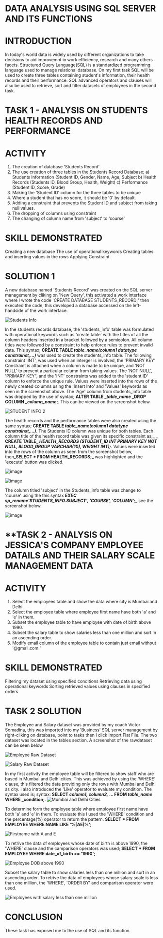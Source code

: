 # **DATA ANALYSIS USING SQL SERVER AND ITS FUNCTIONS**
 
# **INTRODUCTION**
In today's world data is widely used by different organizations to take decisions to aid improvemnt in work efficiency, research and many others facets. Structured Query Language(SQL) is a standardized programming language used to manage relational database. On my first task SQL will be used to create three tables containing student's information, their health records and their performance. SQL advanced operators and clauses will also be used to retrieve, sort and filter datasets of employees in the second task.

# **TASK 1 - ANALYSIS ON STUDENTS HEALTH RECORDS AND PERFORMANCE**

# **ACTIVITY**
1. The creation of database 'Students Record'
2. The use creation of three tables in the Students Record Database;
     a) Students Information (Student ID, Gender, Name, Age, Subject
     b) Health Records (Students ID, Blood Group, Health, Weight)
     c) Performance (Student ID, Score, Grade)
4. Making the 'Student ID' column for the three tables to be unique 
5. Where a student that has no score, it should be '0' by default.
6. Adding a constraint that prevents the Student ID and subject from taking null values.
7. The dropping of columns using constraint
8. The changing of column name from 'subject' to 'course'

# **SKILL DEMONSTRATED**
Creating a new database
The use of operational keywords
Creating tables and inserting values in the rows
Applying Constraint

# SOLUTION 1
A new database named 'Students Record' was created on the SQL server management by cliking on 'New Query', this activated a work interface where I wrote the code 'CREATE DATABASE STUDENTS_RECORD;' then executed the code, this developed a database accessed on the left-handside of the work interface. 

![Students Info](https://github.com/Jessie-Watt/Data-analysis-of-student-s-information-health-record-and-their-performance-using-SQL./assets/140435577/4c97c102-ab9d-458e-9bf1-f6ed374a741d)


In the students records database, the 'students_info' table was formulated with operational keywords such as 'create table' with the titles of all the column headers inserted in a bracket followed by a semicolon. All column titles were followed by a constraint to help enforce rules to prevent invalid data. This syntax; **CREATE TABLE _table_name(column1 datatype constrainst,...)_** was used to create the students_info table. The following constraint 'INT', was used when an interger is involved, the 'PRIMARY KEY' Constraint is attached when a column is made to be unique, and 'NOT NULL' to prevent a particular column from taking values. The 'NOT NULL', 'PRIMARY KEY", and the 'INT' constraints was added to the 'student ID' column to enforce the unique rule. Values were inserted into the rows of the newly created columns using the 'Insert Into' and 'Values' keywords as seen in the screenshot above. The 'Age' column from students_info table was dropped by the use of syntax; **ALTER TABLE __table_name_ _DROP COLUMN __column_name_;**. This can be viewed on the screenshot below 


![STUDENT INFO 2](https://github.com/Jessie-Watt/Data-analysis-of-student-s-information-health-record-and-their-performance-using-SQL./assets/140435577/9bb5c574-91cf-49a9-a5e6-494a74165ef8)

The health records and the performance tables were also created using the same syntax; **CREATE TABLE _table_name(column1 datatype constrainst,...)_**. The Students ID column was unique for both tables. Each column title of the health record table was given its specific constraint as;_ _ **CREATE TABLE_ _HEALTH_RECORDS (STUDENT_ID INT PRIMARY KEY NOT NULL, BLOOD_GROUP VARCHAR(10), WEIGHT INT);_**. Values were inserted into the rows of the column as seen from the screenshot below, then_**SELECT * FROM HEALTH_RECORDS;_** was highlighted and the 'execute' button was clicked.

![image](https://github.com/Jessie-Watt/Data-analysis-of-student-s-information-health-record-and-their-performance-using-SQL./assets/140435577/bef1990f-20ef-462b-bdcd-8e0a74abff8e)

![image](https://github.com/Jessie-Watt/Data-analysis-of-student-s-information-health-record-and-their-performance-using-SQL./assets/140435577/0f19b192-5d51-411a-9838-ed58d4d08d90)
 
The column titled 'subject' in the Students_info table was change to 'course' using the this syntax _**EXEC sp_rename'STUDENTS_INFO.SUBJECT', 'COURSE', 'COLUMN';**__ see the screenshot below.

![image](https://github.com/Jessie-Watt/Data-analysis-of-student-s-information-health-record-and-their-performance-using-SQL./assets/140435577/754acb72-71a7-430b-bb1d-8473252aefbf)





# **TASK 2 - ANALYSIS ON JESSICA'S COMPANY EMPLOYEE DATAILS AND THEIR SALARY SCALE MANAGEMENT DATA

# **ACTIVITY**
1. Select the employees table and show the data where city is Mumbai and Delhi.
2. Select the employee table where employee first name have both 'a' and 'e' in them.
3. Subset the employee table to have employee with date of birth above 1990.
4. Subset the salary table to show salaries less than one million and sort in an ascending order.
5. Modify email column of the employee table to contain just email without '@gmail.com '


# **SKILL DEMONSTRATED**
Filtering my dataset using specified conditions
Retrieving data using operational keywords
Sorting retrieved values using clauses in specified orders

# TASK 2 SOLUTION
The Employee and Salary dataset was provided by my coach Victor Somadina, this was imported into my 'Business' SQL server management by right-cliking on database, point to tasks then I click Import Flat File. The two dataset was located in the tables section. A screenshot of the rawdataset can be seen below 

![Employee Raw Dataset](https://github.com/Jessie-Watt/Data-analysis-of-student-s-information-health-record-and-their-performance-using-SQL./assets/140435577/d093502a-6031-4f23-8714-5e5442cf5434)

![Salary Raw Dataset](https://github.com/Jessie-Watt/Data-analysis-of-student-s-information-health-record-and-their-performance-using-SQL./assets/140435577/08952810-10f7-4cb5-90f0-353d258bb4dd)

In my first activity the employee table will be filtered to show staff who are based in Mumbai and Delhi cities. This was achieved by using the 'WHERE' clause, this filtered the data providing only the rows with Mumbai and Delhi as city. I also introduced the 'Like' operator to evaluate my condition. The syntax used is;   syntax: **SELECT _column1, column2,_ ... FROM _table_name_ WHERE _condition;**. 
![Mumbai and Delhi Cities](https://github.com/Jessie-Watt/Data-analysis-of-student-s-information-health-record-and-their-performance-using-SQL./assets/140435577/0f9c8e4a-d2d3-47d5-8a7f-bcc6829aac3c)

To determine form the employee table where employee first name have both 'a' and 'e' in them. To evaluate this I used the 'WHERE' condition and the percentage(%) operator to return the pattern. **SELECT * FROM EMPLOYEE WHERE NAME LIKE '%[AE]%';**

![Firstname with A and E](https://github.com/Jessie-Watt/Data-analysis-of-student-s-information-health-record-and-their-performance-using-SQL./assets/140435577/a2c905db-467a-4349-bfe3-1f35c50b554a)

To retrive the data of employees whose date of birth is above 1990, the 'WHERE' clause and the camparison operators was used; **SELECT * FROM EMPLOYEE WHERE date_of_birth >= '1990';**

![Employee DOB above 1990](https://github.com/Jessie-Watt/Data-analysis-of-student-s-information-health-record-and-their-performance-using-SQL./assets/140435577/ecf91146-23dc-4d66-97b3-69e0bd91dd5f)

Subset the salary table to show salaries less than one million and sort in an ascending order. To retrive the data of employees whose salary scale is less than one million, the 'WHERE', 'ORDER BY' and comparison operator were used.

![Employees with salary less than one million](https://github.com/Jessie-Watt/Data-analysis-of-student-s-information-health-record-and-their-performance-using-SQL./assets/140435577/2d819765-db9b-4fb9-be12-7e30539a706c)



# CONCLUSION
These task has exposed me to the use of SQL and its function.     

